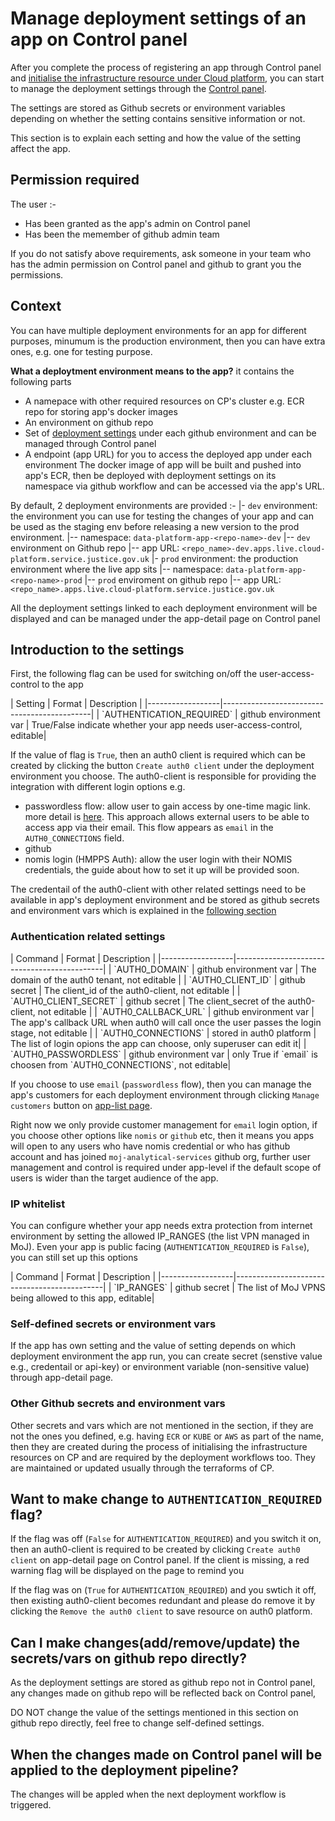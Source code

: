 # Manage deployment settings of an app on Control panel

After you complete the process of registering an app through Control panel and [initialise the infrastructure resource under Cloud platform](https://user-guide.cloud-platform.service.justice.gov.uk/documentation/getting-started/cloud-platform-cli.html#functions), you can start to manage the deployment settings through the [Control panel](https://controlpanel.services.analytical-platform.service.justice.gov.uk/).

The settings are stored as Github secrets or environment variables depending on whether the setting contains sensitive information or not. 

This section is to explain each setting and how the value of the setting affect the app.

## Permission required

The user :-
- Has been granted as the app's admin on Control panel
- Has been the memember of github admin team

If you do not satisfy above requirements, ask someone in your team who has the admin permission on Control panel and github to grant you the permissions.

## Context 

You can have multiple deployment environments for an app for different purposes, minumum is the production environment, then you can have extra ones, e.g. one for testing purpose. 

**What a deploytment environment means to the app?**
it contains the following parts
- A namepace with other required resources on CP's cluster e.g. ECR repo for storing app's docker images
- An environment on github repo
- Set of [deployment settings](#introduction-to-the-settings) under each github environment and can be managed through Control panel
- A endpoint (app URL) for you to access the deployed app under each environment 
The docker image of app will be built and pushed into app's ECR, then be deployed with deployment settings on its namespace via github workflow and can be accessed via the app's URL. 

By default,  2 deployment environments are provided :-
|- `dev` environment:  the environment you can use for testing the changes of your app and can be used as the staging env before releasing a new version to the prod environment.
|-- namespace: `data-platform-app-<repo-name>-dev`
|-- `dev` environment on Github repo
|-- app URL: `<repo_name>-dev.apps.live.cloud-platform.service.justice.gov.uk`
|- `prod` environment:  the production environment where the live app sits 
|-- namespace: `data-platform-app-<repo-name>-prod`
|-- `prod` enviroment on github repo
|-- app URL: `<repo_name>.apps.live.cloud-platform.service.justice.gov.uk`

All the deployment settings linked to each deployment environment will be displayed and can be managed under the app-detail page on Control panel

## Introduction to the settings 

First,  the following flag can be used for switching on/off the user-access-control to the app
<div style="height:0px;font-size:0px;">&nbsp;</div>
| Setting | Format | Description |
|------------------|---------------------------------------------|
| `AUTHENTICATION_REQUIRED` | github environment var | True/False indicate whether your app needs user-access-control, editable|
<div style="height:0px;font-size:0px;">&nbsp;</div>

If the value of flag is `True`, then an auth0 client is required which can be created by clicking the button 
`Create auth0 client` under the deployment environment you choose. The auth0-client is responsible for providing the integration with different login options e.g. 
- passwordless flow: allow user to gain access by one-time magic link. more detail is [here](https://auth0.com/docs/authenticate/passwordless/authentication-methods/email-magic-link). This approach allows external users to be able to access app via their email. This flow appears as `email` in the `AUTH0_CONNECTIONS` field.
- github 
- nomis login (HMPPS Auth): allow the user login with their NOMIS credentials, the guide about how to set it up will be provided soon.

The credentail of the auth0-client with other related settings need to be available in app's deployment environment and be stored as github secrets and environment vars which is explained in the [following section](#authentication-related-settings)

### Authentication related settings

<div style="height:0px;font-size:0px;">&nbsp;</div>
| Command | Format | Description |
|------------------|---------------------------------------------|
| `AUTH0_DOMAIN`   |  github environment var | The domain of the auth0 tenant, not editable  |
| `AUTH0_CLIENT_ID`      | github secret | The client_id of the auth0-client, not editable |
| `AUTH0_CLIENT_SECRET`  | github secret | The client_secret of the auth0-client, not editable |
| `AUTH0_CALLBACK_URL`  | github environment var | The app's callback URL when auth0 will call once the user passes the login stage, not editable |
| `AUTH0_CONNECTIONS`  | stored in auth0 platform | The list of login opions the app can choose, only superuser can edit it|
| `AUTH0_PASSWORDLESS`  | github environment var | only True if `email` is choosen from `AUTH0_CONNECTIONS`, not editable|
<div style="height:0px;font-size:0px;">&nbsp;</div>

If you choose to use `email` (`passwordless` flow),  then you can manage the app's customers for each deployment environment through clicking `Manage customers` button on [app-list page](https://controlpanel.services.analytical-platform.service.justice.gov.uk/webapp-data/). 

Right now we only provide customer management for `email` login option,  if you choose other options like `nomis` or `github` etc, then it means you apps will open to any users who have nomis credential or who has github account and has joined `moj-analytical-services` github org,  further user management and control is required under app-level if the default scope of users is wider than the target audience of the app.

### IP whitelist

You can configure whether your app needs extra protection from internet environment by setting the allowed IP_RANGES (the list VPN managed in MoJ). Even your app is public facing (`AUTHENTICATION_REQUIRED` is `False`), you can still set up this options

<div style="height:0px;font-size:0px;">&nbsp;</div>
| Command | Format | Description |
|------------------|---------------------------------------------|
| `IP_RANGES`      | github secret | The list of MoJ VPNS being allowed to this app, editable|
<div style="height:0px;font-size:0px;">&nbsp;</div>

### Self-defined secrets or environment vars

If the app has own setting and the value of setting depends on which deployment environment the app run,  you can create secret (senstive value e.g., credentail or api-key) or environment variable (non-sensitive value) through app-detail page. 

### Other Github secrets and environment vars

Other secrets and vars which are not mentioned in the section, if they are not the ones you defined, e.g. having `ECR` or `KUBE` or `AWS` as part of the name,  then they are created during the process of initialising the infrastructure resources on CP and are required by the deployment workflows too.  They are maintained or updated usually through the terraforms of CP.

## Want to make change to `AUTHENTICATION_REQUIRED` flag?

If the flag was off (`False` for `AUTHENTICATION_REQUIRED`) and you switch it on,  then an auth0-client is required to be created by clicking `Create auth0 client` on app-detail page on Control panel. If the client is missing,  a red warning flag will be displayed on the page to remind you

If the flag was on (`True` for `AUTHENTICATION_REQUIRED`) and you swtich it off,  then existing auth0-client becomes redundant and please do remove it by clicking the `Remove the auth0 client` to save resource on auth0 platform. 

## Can I make changes(add/remove/update) the secrets/vars on github repo directly?

As the deployment settings are stored as github repo not in Control panel,  any changes made on github repo will be reflected back on Control panel,

DO NOT change the value of the settings mentioned in this section on github repo directly, feel free to change self-defined settings.

## When the changes made on Control panel will be applied to the deployment pipeline?

The changes will be appled when the next deployment workflow is triggered. 

